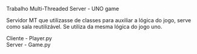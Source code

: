 Trabalho Multi-Threaded Server - UNO game

Servidor MT que utilizasse de classes para auxiliar a lógica do jogo,
serve como sala reutilizável.
Se utiliza da mesma lógica do jogo uno.

Cliente - Player.py \
Server - Game.py